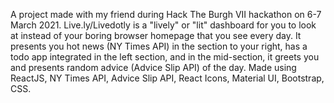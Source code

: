 A project made with my friend during Hack The Burgh VII hackathon on 6-7 March 2021. Live.ly/Livedotly is a "lively" or "lit" dashboard for you to look at instead of your boring browser homepage that you see every day. It presents you hot news (NY Times API) in the section to your right, has a todo app integrated in the left section, and in the mid-section, it greets you and presents random advice (Advice Slip API) of the day. Made using ReactJS, NY Times API, Advice Slip API, React Icons, Material UI, Bootstrap, CSS.


